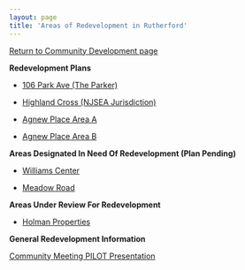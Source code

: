 ```yaml
---
layout: page
title: 'Areas of Redevelopment in Rutherford'
---
```


[Return to Community Development page](/community-development/)

**Redevelopment Plans**

- [106 Park Ave (The Parker)](/community-development/areas-of-redevelopment/106-park/)

- [Highland Cross (NJSEA Jurisdiction)](/community-development/areas-of-redevelopment/highland-cross/)

- [Agnew Place Area A](/community-development/areas-of-redevelopment/agnew/)

- [Agnew Place Area B](/community-development/areas-of-redevelopment/agnewb/)


**Areas Designated In Need Of Redevelopment (Plan Pending)**

- [Williams Center](/community-development/areas-of-redevelopment/williams-center/)

- [Meadow Road](/community-development/areas-of-redevelopment/meadow-road/)

**Areas Under Review For Redevelopment**

- [Holman Properties](/community-development/areas-of-redevelopment/holman/)

**General Redevelopment Information**

[Community Meeting PILOT Presentation](https://storage.googleapis.com/static.rutherford-nj.com/community-development/Rutherford%20PILOT%20Presentation%20(3.3.20).pptx.pdf)
